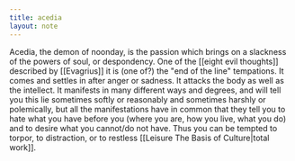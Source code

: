 ```yaml
---
title: acedia
layout: note
---
```


Acedia, the demon of noonday, is the passion which brings on a slackness of the powers of soul, or despondency. One of the [[eight evil thoughts]] described by [[Evagrius]] it is (one of?) the "end of the line" tempations. It comes and settles in after anger or sadness. It attacks the body as well as the intellect. It manifests in many different ways and degrees, and will tell you this lie sometimes softly or reasonably and sometimes harshly or polemically, but all the manifestations have in common that they tell you to hate what you have before you (where you are, how you live, what you do) and to desire what you cannot/do not have. Thus you can be tempted to torpor, to distraction, or to restless [[Leisure The Basis of Culture|total work]]. 